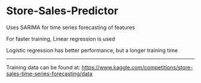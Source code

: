 # Store-Sales-Predictor

Uses SARIMA for time series forecasting of features

For faster training, Linear regression is used

Logistic regression has better performance, but a longer training time

---

Training data can be found at: https://www.kaggle.com/competitions/store-sales-time-series-forecasting/data
